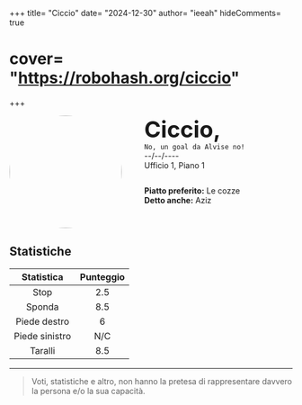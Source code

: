 +++
title= "Ciccio"
date= "2024-12-30"
author= "ieeah"
hideComments= true
# cover= "https://robohash.org/ciccio"
+++

<div class="player-header" style="display: flex;">
  <div class="player-avatar" style="margin-inline-end: 40px;">
    <img src="https://robohash.org/ciccio" width="200px" height="200px" style="border-radius: 50%; aspect-ratio: 1; border: 15px solid #var(--accent)" />
  </div>
  <div class="player-info">
    <p class="player-name" style="margin-block: 0; font-size: 2.5rem; font-weight: bold; display: inline-block;" id="player-name">Ciccio,</p>
    <code style="display: inline-block;">No, un goal da Alvise no!</code>
    <p class="player-age" style="margin-block: 0;">--/--/----</p>
    <p class="player-office" style="margin-block: 0;">Ufficio 1, Piano 1</p>
    <div class="player-specials" style="margin-block: 1.75rem 0;">
      <p class="player-office" style="margin-block: 0;">
        <span style="font-weight: bold">Piatto preferito:</span>
        <span style="">Le cozze</span>
      </p>
      <p class="player-office" style="margin-block: 0;">
        <span style="font-weight: bold">Detto anche:</span>
        <span style="">Aziz</span>
      </p>
    </div>
  </div>
</div>

## Statistiche

| Statistica | Punteggio |
| :---: | :---: |
| Stop | 2.5 |
| Sponda | 8.5 |
| Piede destro | 6 |
| Piede sinistro | N/C |
| Taralli | 8.5 |

---

> Voti, statistiche e altro, non hanno la pretesa di rappresentare davvero la persona e/o la sua capacità.
